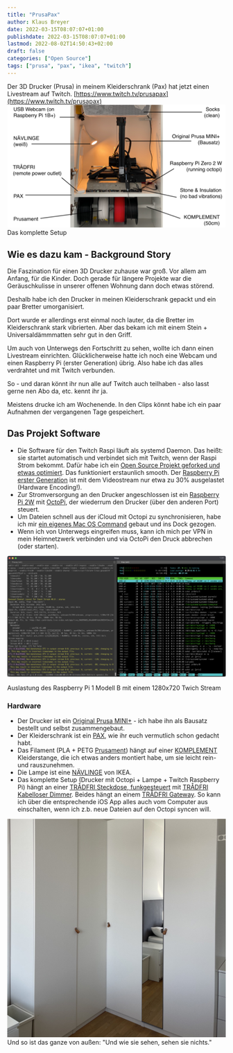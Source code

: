 ```yaml
---
title: "PrusaPax"
author: Klaus Breyer
date: 2022-03-15T08:07:07+01:00
publishdate: 2022-03-15T08:07:07+01:00
lastmod: 2022-08-02T14:50:43+02:00
draft: false
categories: ["Open Source"]
tags: ["prusa", "pax", "ikea", "twitch"]
---
```


Der 3D Drucker (Prusa) in meinem Kleiderschrank (Pax) hat jetzt einen Livestream auf Twitch. [https://www.twitch.tv/prusapax](https://www.twitch.tv/prusapax)
![](Artboard-Copy-1024x576.png)Das komplette Setup

## Wie es dazu kam - Background Story

Die Faszination für einen 3D Drucker zuhause war groß. Vor allem am Anfang, für die Kinder. Doch gerade für längere Projekte war die Geräuschkulisse in unserer offenen Wohnung dann doch etwas störend.

Deshalb habe ich den Drucker in meinen Kleiderschrank gepackt und ein paar Bretter umorganisiert.

Dort wurde er allerdings erst einmal noch lauter, da die Bretter im Kleiderschrank stark vibrierten. Aber das bekam ich mit einem Stein + Universaldämmmatten sehr gut in den Griff.

Um auch von Unterwegs den Fortschritt zu sehen, wollte ich dann einen Livestream einrichten. Glücklicherweise hatte ich noch eine Webcam und einen Raspberry Pi (erster Generation) übrig. Also habe ich das alles verdrahtet und mit Twitch verbunden.

So - und daran könnt ihr nun alle auf Twitch auch teilhaben - also lasst gerne nen Abo da, etc. kennt ihr ja.

Meistens drucke ich am Wochenende. In den Clips könnt habe ich ein paar Aufnahmen der vergangenen Tage gespeichert.

## Das Projekt Software

- Die Software für den Twitch Raspi läuft als systemd Daemon. Das heißt: sie startet automatisch und verbindet sich mit Twitch, wenn der Raspi Strom bekommt. Dafür habe ich ein [Open Source Projekt geforked und etwas optimiert](https://github.com/klausbreyer/twitch_streaming_pi). Das funktioniert erstaunlich smooth. Der [Raspberry Pi erster Generation](https://www.berrybase.de/raspberry-pi/raspberry-pi-computer/boards/raspberry-pi-1-modell-b-43?c=319) ist mit dem Videostream nur etwa zu 30% ausgelastet (Hardware Encoding!).
- Zur Stromversorgung an den Drucker angeschlossen ist ein [Raspberry Pi 2W](https://www.berrybase.de/raspberry-pi/raspberry-pi-computer/boards/raspberry-pi-zero-2-w) mit [OctoPi](https://octoprint.org/), der wiederrum den Drucker (über den anderen Port) steuert.
- Um Dateien schnell aus der iCloud mit Octopi zu synchronisieren, habe ich mir [ein eigenes Mac OS Command](https://github.com/klausbreyer/octoprint-sync) gebaut und ins Dock gezogen.
- Wenn ich von Unterwegs eingreifen muss, kann ich mich per VPN in mein Heimnetzwerk verbinden und via OctoPi den Druck abbrechen (oder starten).

![](Screenshot-2022-03-08-at-09.55.28-1-1024x567.png)

Auslastung des Raspberry Pi 1 Modell B mit einem 1280x720 Twich Stream

### Hardware

- Der Drucker ist ein [Original Prusa MINI+](https://www.prusa3d.com/de/produkt/original-prusa-mini-bausatz-2/) - ich habe ihn als Bausatz bestellt und selbst zusammengebaut.
- Der Kleiderschrank ist ein [PAX](https://www.ikea.com/de/de/cat/pax-system-19086/), wie ihr euch vermutlich schon gedacht habt.
- Das Filament (PLA + PETG [Prusament](https://www.prusa3d.com/de/kategorie/prusament/)) hängt auf einer [KOMPLEMENT](https://www.ikea.com/de/de/p/komplement-kleiderstange-weiss-90256893/) Kleiderstange, die ich etwas anders montiert habe, um sie leicht rein- und rauszunehmen.
- Die Lampe ist eine [NÄVLINGE](https://www.ikea.com/de/de/p/naevlinge-wand-klemmspot-led-schwarz-10408273/) von IKEA.
- Das komplette Setup (Drucker mit Octopi + Lampe + Twitch Raspberry Pi) hängt an einer [TRÅDFRI Steckdose, funkgesteuert](https://www.ikea.com/de/de/p/tradfri-steckdose-funkgesteuert-00377314/) mit [TRÅDFRI Kabelloser Dimmer](https://www.ikea.com/de/de/p/tradfri-kabelloser-dimmer-weiss-70408595/). Beides hängt an einem [TRÅDFRI Gateway](https://www.ikea.com/de/de/p/tradfri-gateway-weiss-40337806/). So kann ich über die entsprechende iOS App alles auch vom Computer aus einschalten, wenn ich z.b. neue Dateien auf den Octopi syncen will.

![](IMG_4618-edited-scaled.jpg)Und so ist das ganze von außen: "Und wie sie sehen, sehen sie nichts."
